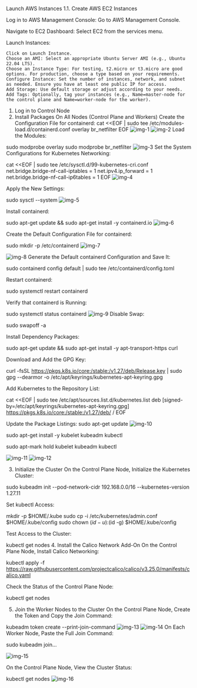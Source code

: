  Launch AWS Instances
1.1. Create AWS EC2 Instances

Log in to AWS Management Console: Go to AWS Management Console.

Navigate to EC2 Dashboard: Select EC2 from the services menu.

Launch Instances:

    Click on Launch Instance.
    Choose an AMI: Select an appropriate Ubuntu Server AMI (e.g., Ubuntu 22.04 LTS).
    Choose an Instance Type: For testing, t2.micro or t3.micro are good options. For production, choose a type based on your requirements.
    Configure Instance: Set the number of instances, network, and subnet as needed. Ensure you have at least one public IP for access.
    Add Storage: Use default storage or adjust according to your needs.
    Add Tags: Optionally, tag your instances (e.g., Name=master-node for the control plane and Name=worker-node for the worker).
1. Log in to Control Node
2. Install Packages
On All Nodes (Control Plane and Workers)
Create the Configuration File for containerd:
cat <<EOF | sudo tee /etc/modules-load.d/containerd.conf
overlay
br_netfilter
EOF
![img-1](<Screenshot from 2024-08-28 16-19-01.png>)
![img-2](<Screenshot from 2024-08-28 16-55-09.png>)
Load the Modules:

sudo modprobe overlay
sudo modprobe br_netfilter
![img-3](<Screenshot from 2024-08-28 16-19-33.png>)
Set the System Configurations for Kubernetes Networking:

cat <<EOF | sudo tee /etc/sysctl.d/99-kubernetes-cri.conf
net.bridge.bridge-nf-call-iptables = 1
net.ipv4.ip_forward = 1
net.bridge.bridge-nf-call-ip6tables = 1
EOF
![img-4](<Screenshot from 2024-08-28 16-20-05.png>)

Apply the New Settings:

sudo sysctl --system
![img-5](<Screenshot from 2024-08-28 16-20-36.png>)

Install containerd:

sudo apt-get update && sudo apt-get install -y containerd.io
![img-6](<Screenshot from 2024-08-28 16-57-01.png>)

Create the Default Configuration File for containerd:

sudo mkdir -p /etc/containerd
![img-7](<Screenshot from 2024-08-28 16-45-47.png>)

![img-8](<Screenshot from 2024-08-28 16-45-47-1.png>)
Generate the Default containerd Configuration and Save It:

sudo containerd config default | sudo tee /etc/containerd/config.toml

Restart containerd:

sudo systemctl restart containerd

Verify that containerd is Running:

sudo systemctl status containerd
![img-9](<Screenshot from 2024-08-28 21-04-50.png>)
Disable Swap:

sudo swapoff -a

Install Dependency Packages:

sudo apt-get update && sudo apt-get install -y apt-transport-https curl

Download and Add the GPG Key:

curl -fsSL https://pkgs.k8s.io/core:/stable:/v1.27/deb/Release.key | sudo gpg --dearmor -o /etc/apt/keyrings/kubernetes-apt-keyring.gpg

Add Kubernetes to the Repository List:

cat <<EOF | sudo tee /etc/apt/sources.list.d/kubernetes.list
deb [signed-by=/etc/apt/keyrings/kubernetes-apt-keyring.gpg] https://pkgs.k8s.io/core:/stable:/v1.27/deb/ /
EOF

Update the Package Listings:
sudo apt-get update
![img-10](<Screenshot from 2024-08-28 21-06-33.png>)

sudo apt-get install -y kubelet kubeadm kubectl

sudo apt-mark hold kubelet kubeadm kubectl

![img-11](<Screenshot from 2024-08-28 17-01-18.png>)
![img-12](<Screenshot from 2024-08-28 17-01-42.png>)

3. Initialize the Cluster
On the Control Plane Node, Initialize the Kubernetes Cluster:

sudo kubeadm init --pod-network-cidr 192.168.0.0/16 --kubernetes-version 1.27.11

Set kubectl Access:

mkdir -p $HOME/.kube
sudo cp -i /etc/kubernetes/admin.conf $HOME/.kube/config
sudo chown $(id -u):$(id -g) $HOME/.kube/config

Test Access to the Cluster:

kubectl get nodes
4. Install the Calico Network Add-On
On the Control Plane Node, Install Calico Networking:

kubectl apply -f https://raw.githubusercontent.com/projectcalico/calico/v3.25.0/manifests/calico.yaml


Check the Status of the Control Plane Node:

kubectl get nodes

5. Join the Worker Nodes to the Cluster
On the Control Plane Node, Create the Token and Copy the Join Command:

kubeadm token create --print-join-command
![img-13](<Screenshot from 2024-08-28 17-51-30.png>)
![img-14](<Screenshot from 2024-08-28 21-16-55.png>)
On Each Worker Node, Paste the Full Join Command:

sudo kubeadm join…

![img-15](<Screenshot from 2024-08-28 22-24-27.png>)

On the Control Plane Node, View the Cluster Status:

kubectl get nodes
![img-16](<Screenshot from 2024-08-28 22-25-56.png>)
